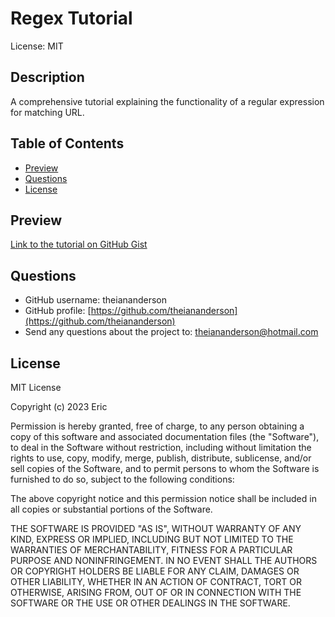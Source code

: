 # Regex Tutorial

License: MIT

## Description

A comprehensive tutorial explaining the functionality of a regular expression for matching URL.

## Table of Contents

- [Preview](#preview)
- [Questions](#questions)
- [License](#license)

## Preview

[Link to the tutorial on GitHub Gist](https://gist.github.com/TheIanAnderson/647d69152b56bd3290e6f4d5a2a02449.js")

## Questions

- GitHub username: theiananderson
- GitHub profile: [https://github.com/theiananderson](https://github.com/theiananderson)
- Send any questions about the project to: theiananderson@hotmail.com

## License

MIT License

Copyright (c) 2023 Eric

Permission is hereby granted, free of charge, to any person obtaining a copy of this software and associated documentation files (the "Software"), to deal in the Software without restriction, including without limitation the rights to use, copy, modify, merge, publish, distribute, sublicense, and/or sell copies of the Software, and to permit persons to whom the Software is furnished to do so, subject to the following conditions:

The above copyright notice and this permission notice shall be included in all copies or substantial portions of the Software.

THE SOFTWARE IS PROVIDED "AS IS", WITHOUT WARRANTY OF ANY KIND, EXPRESS OR IMPLIED, INCLUDING BUT NOT LIMITED TO THE WARRANTIES OF MERCHANTABILITY, FITNESS FOR A PARTICULAR PURPOSE AND NONINFRINGEMENT. IN NO EVENT SHALL THE AUTHORS OR COPYRIGHT HOLDERS BE LIABLE FOR ANY CLAIM, DAMAGES OR OTHER LIABILITY, WHETHER IN AN ACTION OF CONTRACT, TORT OR OTHERWISE, ARISING FROM, OUT OF OR IN CONNECTION WITH THE SOFTWARE OR THE USE OR OTHER DEALINGS IN THE SOFTWARE.
